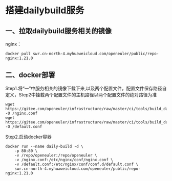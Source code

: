 # 搭建dailybuild服务

## 一、拉取dailybuild服务相关的镜像
nginx： 
```shell
docker pull swr.cn-north-4.myhuaweicloud.com/openeuler/public/repo-nginx:1.21.0
```

## 二、docker部署
Step1.将“一”中服务相关的镜像下载下来,以及两个配置文件，配置文件保存路径自定义，Step2中挂载两个配置文件的主机路径以两个配置文件的绝对路径为准<br>
```shell
wget https://gitee.com/openeuler/infrastructure/raw/master/ci/tools/build_dailybuild_service/nginx.conf -O /nginx.conf
wget https://gitee.com/openeuler/infrastructure/raw/master/ci/tools/build_dailybuild_service/default.conf -O /default.conf
```
Step2.启动docker容器
```shell
docker run --name daily-build -d \
    -p 80:80 \
    -v /repo/openeuler:/repo/openeuler \
    -v /nginx.conf:/etc/nginx/conf/nginx.conf \
    -v /default.conf:/etc/nginx/conf/conf.d/default.conf \
    swr.cn-north-4.myhuaweicloud.com/openeuler/public/repo-nginx:1.21.0
```
